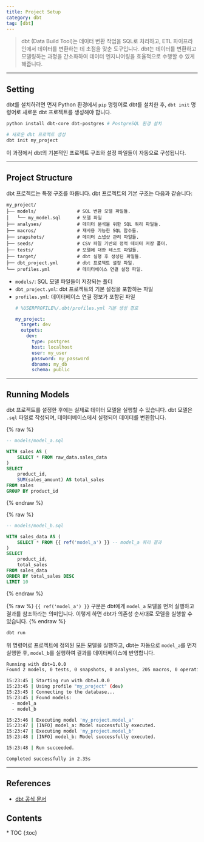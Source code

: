```yaml
---
title: Project Setup
category: dbt
tag: [dbt]
---
```


> dbt (Data Build Tool)는 데이터 변환 작업을 SQL로 처리하고, ETL 파이프라인에서 데이터를 변환하는 데 초점을 맞춘 도구입니다. dbt는 데이터를 변환하고 모델링하는 과정을 간소화하여 데이터 엔지니어링을 효율적으로 수행할 수 있게 해줍니다. 

---

## Setting
dbt를 설치하려면 먼저 Python 환경에서 `pip` 명령어로 dbt를 설치한 후, `dbt init` 명령어로 새로운 dbt 프로젝트를 생성해야 합니다. 

```bash
python install dbt-core dbt-postgres # PostgreSQL 환경 설치

# 새로운 dbt 프로젝트 생성
dbt init my_project   
```

이 과정에서 dbt의 기본적인 프로젝트 구조와 설정 파일들이 자동으로 구성됩니다.

---

## Project Structure
dbt 프로젝트는 특정 구조를 따릅니다. dbt 프로젝트의 기본 구조는 다음과 같습니다:

```plaintext
my_project/
├── models/               # SQL 변환 모델 파일들.
│   └── my_model.sql      # 모델 파일
├── analyses/             # 데이터 분석을 위한 SQL 쿼리 파일들.
├── macros/               # 재사용 가능한 SQL 함수들.
├── snapshots/            # 데이터 스냅샷 관리 파일들.
├── seeds/                # CSV 파일 기반의 정적 데이터 저장 폴더.
├── tests/                # 모델에 대한 테스트 파일들.
├── target/               # dbt 실행 후 생성된 파일들.
├── dbt_project.yml       # dbt 프로젝트 설정 파일.
└── profiles.yml          # 데이터베이스 연결 설정 파일.
```

- `models/`: SQL 모델 파일들이 저장되는 폴더
- `dbt_project.yml`: dbt 프로젝트의 기본 설정을 포함하는 파일
- `profiles.yml`: 데이터베이스 연결 정보가 포함된 파일
  ```yaml
  # %USERPROFILE%/.dbt/profiles.yml 기본 생성 경로

  my_project:
    target: dev
    outputs:
      dev:
        type: postgres
        host: localhost
        user: my_user
        password: my_password
        dbname: my_db
        schema: public
  ```

---

## Running Models
dbt 프로젝트를 설정한 후에는 실제로 데이터 모델을 실행할 수 있습니다. 
dbt 모델은 `.sql` 파일로 작성되며, 데이터베이스에서 실행되어 데이터를 변환합니다. 

{% raw %}
```sql
-- models/model_a.sql

WITH sales AS (
    SELECT * FROM raw_data.sales_data
)
SELECT
    product_id,
    SUM(sales_amount) AS total_sales
FROM sales
GROUP BY product_id
```
{% endraw %}

{% raw %}
```sql
-- models/model_b.sql

WITH sales_data AS (
    SELECT * FROM {{ ref('model_a') }} -- model_a 쿼리 결과
)
SELECT
    product_id,
    total_sales
FROM sales_data
ORDER BY total_sales DESC
LIMIT 10
```
{% endraw %}

{% raw %}
 `{{ ref('model_a') }}` 구문은 dbt에게 `model_a` 모델을 먼저 실행하고 결과를 참조하라는 의미입니다. 
이렇게 하면 dbt가 의존성 순서대로 모델을 실행할 수 있습니다.
{% endraw %}

```bash
dbt run
```

위 명령어로 프로젝트에 정의된 모든 모델을 실행하고, dbt는 자동으로 `model_a`를 먼저 실행한 후, `model_b`를 실행하여 결과를 데이터베이스에 반영합니다.

```bash
Running with dbt=1.0.0
Found 2 models, 0 tests, 0 snapshots, 0 analyses, 205 macros, 0 operations, 0 seed files, 0 sources, 0 exposures

15:23:45 | Starting run with dbt=1.0.0
15:23:45 | Using profile "my_project" (dev)
15:23:45 | Connecting to the database...
15:23:45 | Found models:
  - model_a
  - model_b

15:23:46 | Executing model 'my_project.model_a'
15:23:47 | [INFO] model_a: Model successfully executed.
15:23:47 | Executing model 'my_project.model_b'
15:23:48 | [INFO] model_b: Model successfully executed.

15:23:48 | Run succeeded.

Completed successfully in 2.35s
```

---

## References
- [dbt 공식 문서](https://docs.getdbt.com/docs/introduction)

<nav class="post-toc" markdown="1">
  <h2>Contents</h2>
* TOC
{:toc}
</nav>

